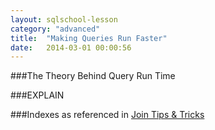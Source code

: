 ```yaml
---
layout: sqlschool-lesson
category: "advanced"
title:  "Making Queries Run Faster"
date:   2014-03-01 00:00:56
---
```


###The Theory Behind Query Run Time

###EXPLAIN

###Indexes
as referenced in [Join Tips & Tricks](/intermediate/join-tips-and-tricks.html)